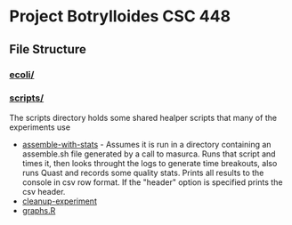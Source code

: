 # Project Botrylloides CSC 448


## File Structure

### [ecoli/](ecoli/)

### [scripts/](/scripts)

The scripts directory holds some shared healper scripts that many of the experiments use

 - [assemble-with-stats](/scripts/assemble-with-stats) - Assumes it is run in a directory containing an assemble.sh file generated by a call to masurca. Runs that script and times it, then looks throught the logs to generate time breakouts, also runs Quast and records some quality stats. Prints all results to the console in csv row format. If the "header" option is specified prints the csv header.
 - [cleanup-experiment](/scripts/cleanup-experiment)
 - [graphs.R](/scripts/graphs.R)

